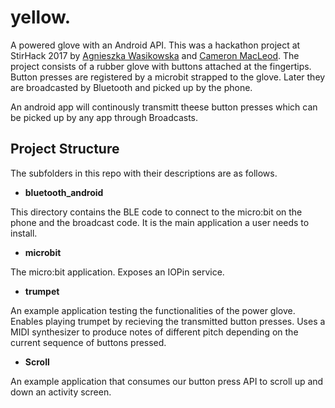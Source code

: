 yellow.
=======

A powered glove with an Android API. This was a hackathon project at StirHack 2017 by [Agnieszka Wasikowska](https://github.com/aga11313) and [Cameron MacLeod](https://github.com/notexactlyawe). The project consists of a rubber glove with buttons attached at the fingertips. Button presses are registered by a microbit strapped to the glove. Later they are broadcasted by Bluetooth and picked up by the phone.

An android app will continously transmitt theese button presses which can be picked up by any app through Broadcasts.

Project Structure
-----------------

The subfolders in this repo with their descriptions are as follows. 


- **bluetooth_android**

This directory contains the BLE code to connect to the micro:bit on the phone and the broadcast code. It is the main application a user needs to install.

- **microbit**

The micro:bit application. Exposes an IOPin service.

- **trumpet**

An example application testing the functionalities of the power glove. Enables playing trumpet by recieving the transmitted button
presses. Uses a MIDI synthesizer to produce notes of different pitch depending on the current sequence of buttons pressed.

 - **Scroll**

An example application that consumes our button press API to scroll up and down an activity screen.
